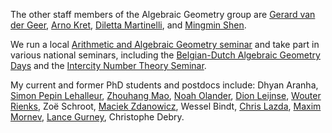 The other staff members of the Algebraic Geometry group are
[Gerard van der Geer](http://gerard.vdgeer.net/), [Arno
Kret](https://staff.fnwi.uva.nl/a.l.kret/), [Diletta
Martinelli](https://dilettamartinelli.wixsite.com/mysite), and
[Mingmin Shen](https://staff.fnwi.uva.nl/m.shen/).

We run a local [Arithmetic
and Algebraic Geometry
seminar](https://staff.fnwi.uva.nl/a.l.kret/Seminar/seminar.html) and take part
in various national seminars, including the [Belgian-Dutch Algebraic Geometry
Days](https://www.math.ru.nl/~bmoonen/BNL.html) and the [Intercity Number Theory
Seminar](http://pub.math.leidenuniv.nl/~brightmj/ic/current.html).

My current and former PhD students and postdocs include:
Dhyan Aranha, [Simon Pepin Lehalleur](https://simon-pepin.github.io/), [Zhouhang
Mao](https://staff.fnwi.uva.nl/z.mao/), [Noah
Olander](https://noaholander.github.io/), [Dion
Leijnse](https://kdvi.uva.nl/profile/l/e/d.q.leijnse/d.q.leijnse.html), [Wouter
Rienks](https://kdvi.uva.nl/profile/r/i/w.h.rienks/w.h.rienks.html), Zoë
Schroot, [Maciek
Zdanowicz](https://scholar.google.com/citations?user=WI61I80AAAAJ&hl=en), Wessel
Bindt, [Chris Lazda](https://sites.google.com/view/cdlazda/home), [Maxim
Mornev](https://people.math.ethz.ch/~mmornev/), [Lance
Gurney](https://maths-people.anu.edu.au/~gurney/), Christophe Debry.
